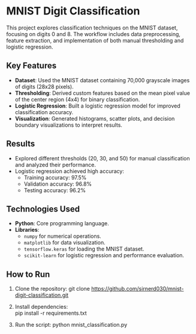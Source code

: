 # MNIST Digit Classification

This project explores classification techniques on the MNIST dataset, focusing on digits 0 and 8. The workflow includes data preprocessing, feature extraction, and implementation of both manual thresholding and logistic regression.

## Key Features
- **Dataset**: Used the MNIST dataset containing 70,000 grayscale images of digits (28x28 pixels).
- **Thresholding**: Derived custom features based on the mean pixel value of the center region (4x4) for binary classification.
- **Logistic Regression**: Built a logistic regression model for improved classification accuracy.
- **Visualization**: Generated histograms, scatter plots, and decision boundary visualizations to interpret results.

## Results
- Explored different thresholds (20, 30, and 50) for manual classification and analyzed their performance.
- Logistic regression achieved high accuracy:
  - Training accuracy: 97.5%
  - Validation accuracy: 96.8%
  - Testing accuracy: 96.2%

## Technologies Used
- **Python**: Core programming language.
- **Libraries**: 
  - `numpy` for numerical operations.
  - `matplotlib` for data visualization.
  - `tensorflow.keras` for loading the MNIST dataset.
  - `scikit-learn` for logistic regression and performance evaluation.

## How to Run
1. Clone the repository:
   git clone https://github.com/sirnerd030/mnist-digit-classification.git
   
3. Install dependencies:    
   pip install -r requirements.txt

4. Run the script:
   python mnist_classification.py
